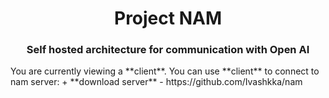 <h1 align="center">Project NAM
<h3 align="center">Self hosted architecture for communication with Open AI</h3>
You are currently viewing a **client**. You can use **client** to connect to nam server:
+ **download server**  -  https://github.com/Ivashkka/nam
